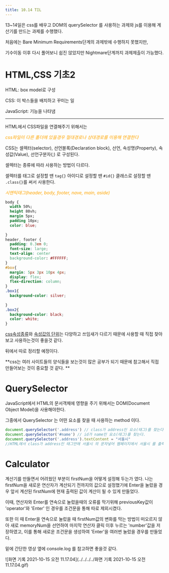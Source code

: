 ```yaml
---
title: 10.14 TIL
---
```


13~14일은 css를 배우고 DOM의 querySelector 를 사용하는 과제와 js를 이용해 계산기를 만드는 과제를 수행했다.

처음에는 Bare Minimum Requirements단계의 과제밖에 수행하지 못했지만, 

기수이동 이후 다시 풀어보니 쉽진 않았지만 Nightmare단계까지 과제제출이 가능했다.



# HTML,CSS 기초2

HTML: box model로 구성

CSS: 이 박스들을 배치하고 꾸미는 일

JavaScript: 기능을 나타냄

---

HTML에서 CSS파일을 연결해주기 위해서는 

<code><link rel="stylesheet " href="파일명.css" /></code>

<span style="color:orange">*css파일이 다른 폴더에 있을경우 절대경로나 상대경로를 이용해 연결한다*</span>



CSS는 셀렉터(selector), 선언블록(Declaration block), 선언, 속성명(Property), 속성값(Value), 선언구분자(;) 로 구성된다.

셀렉터는 종류에 따라 사용하는 방법이 다르다.

셀렉터를 태그로 설정할 땐 <code>tag{}</code> 아이디로 설정할 땐 <code>#id{}</code> 클래스로 설정할 땐 <code>.class{}</code>를 써서 사용한다.

<span style="color:orange">*시멘틱태그(header, body, footer, nave, main, aside)*</span>

```css
body {
  width 50%;
  height 80vh;
  margin 5px;
  padding 10px;
  color: blue;
  
}
header, footer {
  padding: 0.3em 0;
  font-size: large;
  text-align: center
  background-color: #FFFFFF;
}
#box{
  margin: 5px 3px 10px 4px;
  display: flex;
  flex-direction: column;
}
.box1{
  background-color: silver;
  
}
.box2{
  background-color: black;
  color: white;
}
```

[css속성종류](https://potionstory.tistory.com/12)와 [속성값의 단위](https://developer.mozilla.org/ko/docs/Learn/CSS/Building_blocks/Values_and_units)는 다양하고 쓰임새가 다르기 때문에 사용할 때 직접 찾아보고 사용하는것이 좋을것 같다.

뒤에서 따로 정리할 예정이다.



**css는 여러 사이트들의 양식들을 보는것이 많은 공부가 되기 때문에 참고해서 직접 만들어보는 것이 중요할 것 같다. **



# QuerySelector

JavaScript에서 HTML의 문서객체에 영향을 주기 위해서는 DOM(Document Object Model)을 사용해야한다.

그중에서 QuerySelector 는 어떤 요소를 찾을 때 사용하는 method 이다.

```js
document.querySelector('.address') // class가 address인 요소(태그)를 찾는다.
document.querySelector('#name') // id가 name인 요소(태그)를 찾는다.
document.querySelector('.address').textContent = "서울시"
//HTML에서 class가 address인 태그안에 서울시 의 문자넣어 웹페이지에서 서울시 를 출력한다. 
```





# Calculator

계산기를 만들면서 어려웠던 부분이 firstNum을 어떻게 설정해 두는가 였다. 나는 firstNum을 새로운 연산자가 계산되기 전까지의 값으로 설정했기에 Enter을 눌렀을 경우 앞서 계산된 firstNum에 현재 출력된 값이 계산이 될 수 있게 만들었다.

이때, 연산자와 Enter를 연속으로 눌렀을때의 오류를 막기위해 previousKey값이 'operator'와 'Enter'  인 경우를 조건문을 통해 따로 제외시켰다.

또한 이 때 Enter을 연속으로 눌렀을 때 firstNum값의 변화를 막는 방법이 떠오르지 않아 새로 memoryNum을 선언하여 마지막 연산자 클릭 이후 누르는 'number'값을 저장하였고, 이를 통해 새로운 조건문을 생성하여 'Enter'을 여러번 눌렀을 경우를 만들었다.

밑에 간단한 영상 옆에 console.log 를 참고하면 좋을것 같다.



![화면 기록 2021-10-15 오전 11.17.04](../../../../화면 기록 2021-10-15 오전 11.17.04.gif)

